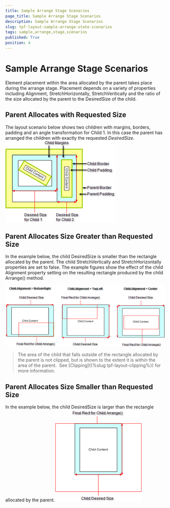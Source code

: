 ```yaml
---
title: Sample Arrange Stage Scenarios
page_title: Sample Arrange Stage Scenarios
description: Sample Arrange Stage Scenarios
slug: tpf-layout-sample-arrange-state-scenarios
tags: sample,arrange,stage,scenarios
published: True
position: 4
---
```


# Sample Arrange Stage Scenarios



Element placement within the area allocated by the parent takes place during the arrange stage. Placement depends on a variety of
      properties including Alignment, StretchHorizontally, StretchVeritically and the ratio of the size allocated by the parent to the DesiredSize of the child.

## Parent Allocates with Requested Size

The layout scenario below shows two children with margins, borders, padding and an angle transformation for Child 1. In this case the parent has arranged 
        the children with exactly the requested *DesiredSize*.![tpf-layout-sample-arrange-state-scenarios 001](images/tpf-layout-sample-arrange-state-scenarios001.png)

## Parent Allocates Size Greater than Requested Size

In the example below, the child DesiredSize is smaller than the rectangle allocated by the parent. The child StretchVertically and StretchHorizontally
        properties are set to false. The example figures show the effect of the child Alignment property setting on the resulting rectangle produced by the child Arrange() 
        method.

![tpf-layout-sample-arrange-state-scenarios 002](images/tpf-layout-sample-arrange-state-scenarios002.png)



>The area of the child that falls outside of the rectangle allocated by the parent is not clipped, but is shown to the extent it is within the area of
          the parent.  See [Clipping]({%slug tpf-layout-clipping%}) for more information.

## Parent Allocates Size Smaller than Requested Size

In the example below, the child DesiredSize is larger than the rectangle allocated by the parent.![tpf-layout-sample-arrange-state-scenarios 003](images/tpf-layout-sample-arrange-state-scenarios003.png)
